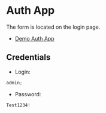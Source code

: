 # Auth App

The form is located on the login page.

- [Demo Auth App](https://github.com/vitejs/vite-plugin-react/blob/main/packages/plugin-react/README.md)

## Credentials

- Login:

```js
admin;
```

- Password:

```js
Test1234!
```
